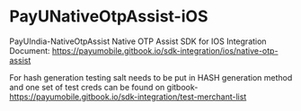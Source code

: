 # PayUNativeOtpAssist-iOS
PayUIndia-NativeOtpAssist
Native OTP Assist SDK for IOS
Integration Document: https://payumobile.gitbook.io/sdk-integration/ios/native-otp-assist

For hash generation testing salt needs to be put in HASH generation method and one set of test creds can be found on gitbook- https://payumobile.gitbook.io/sdk-integration/test-merchant-list 
